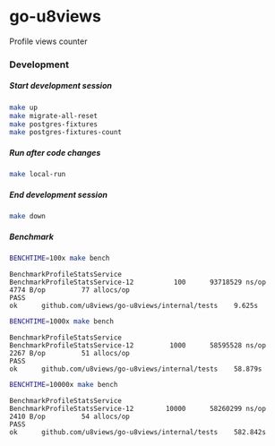 # go-u8views

Profile views counter

### Development

##### Start development session
```bash
make up
make migrate-all-reset
make postgres-fixtures
make postgres-fixtures-count
```

##### Run after code changes
```bash
make local-run
```

##### End development session
```bash
make down
```

##### Benchmark
```bash
BENCHTIME=100x make bench
```
```text
BenchmarkProfileStatsService
BenchmarkProfileStatsService-12    	     100	  93718529 ns/op	    4774 B/op	      77 allocs/op
PASS
ok  	github.com/u8views/go-u8views/internal/tests	9.625s
```
```bash
BENCHTIME=1000x make bench
```
```text
BenchmarkProfileStatsService
BenchmarkProfileStatsService-12    	    1000	  58595528 ns/op	    2267 B/op	      51 allocs/op
PASS
ok  	github.com/u8views/go-u8views/internal/tests	58.879s
```
```bash
BENCHTIME=10000x make bench
```
```text
BenchmarkProfileStatsService
BenchmarkProfileStatsService-12    	   10000	  58260299 ns/op	    2410 B/op	      54 allocs/op
PASS
ok  	github.com/u8views/go-u8views/internal/tests	582.842s
```
